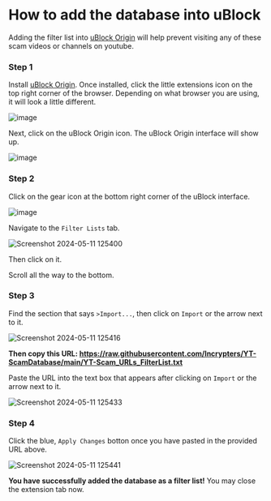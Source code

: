 # How to add the database into uBlock 
Adding the filter list into [uBlock Origin](https://github.com/gorhill/uBlock) will help prevent visiting any of these scam videos or channels on youtube. 

### Step 1
Install [uBlock Origin](https://github.com/gorhill/uBlock). Once installed, click the little extensions icon on the top right corner of the browser. Depending on what browser you are using, it will look a little different.

![image](https://github.com/Incrypters/YT-ScamDatabase/assets/164966896/99aead53-0af1-4b88-9f5f-5910813244f9)

Next, click on the uBlock Origin icon. The uBlock Origin interface will show up. 

![image](https://github.com/Incrypters/YT-ScamDatabase/assets/164966896/b77a14ae-316e-4284-8859-48eecaf365e4)

### Step 2
Click on the gear icon at the bottom right corner of the uBlock interface. 

![image](https://github.com/Incrypters/YT-ScamDatabase/assets/164966896/41fb931f-eab5-4faa-b726-b757b0e5e051)

Navigate to the `Filter Lists` tab. 

![Screenshot 2024-05-11 125400](https://github.com/Incrypters/YT-ScamDatabase/assets/164966896/488a893c-1df4-4ee7-8572-c004134f288c) 

Then click on it.

Scroll all the way to the bottom.

### Step 3
Find the section that says `>Import...`, then click on `Import` or the arrow next to it. 

![Screenshot 2024-05-11 125416](https://github.com/Incrypters/YT-ScamDatabase/assets/164966896/5eb1f3d9-de1c-4a23-8a57-157675e28c09)

**Then copy this URL: https://raw.githubusercontent.com/Incrypters/YT-ScamDatabase/main/YT-Scam_URLs_FilterList.txt**

Paste the URL into the text box that appears after clicking on `Import` or the arrow next to it. 

![Screenshot 2024-05-11 125433](https://github.com/Incrypters/YT-ScamDatabase/assets/164966896/ba4b4a2a-207e-4567-99cd-5956c79db822)

### Step 4
Click the blue, `Apply Changes` botton once you have pasted in the provided URL above. 

![Screenshot 2024-05-11 125441](https://github.com/Incrypters/YT-ScamDatabase/assets/164966896/a42185fe-a103-4f17-8e7f-78b72b07c1e5)

**You have successfully added the database as a filter list!** You may close the extension tab now.






